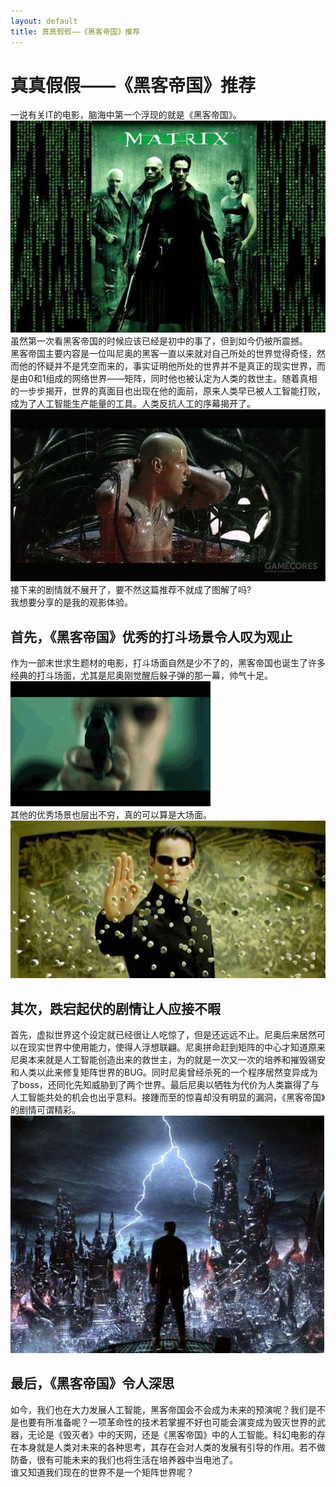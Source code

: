 ```yaml
---
layout: default
title: 真真假假——《黑客帝国》推荐
---
```

# 真真假假——《黑客帝国》推荐
一说有关IT的电影，脑海中第一个浮现的就是《黑客帝国》。
![](images/lab03_images/cover.jpg)  
虽然第一次看黑客帝国的时候应该已经是初中的事了，但到如今仍被所震撼。  
黑客帝国主要内容是一位叫尼奥的黑客一直以来就对自己所处的世界觉得奇怪，然而他的怀疑并不是凭空而来的，事实证明他所处的世界并不是真正的现实世界，而是由0和1组成的网络世界——矩阵，同时他也被认定为人类的救世主。随着真相的一步步揭开，世界的真面目也出现在他的面前，原来人类早已被人工智能打败，成为了人工智能生产能量的工具。人类反抗人工的序幕揭开了。
![](images/lab03_images/man.jpg)  
接下来的剧情就不展开了，要不然这篇推荐不就成了图解了吗?  
我想要分享的是我的观影体验。  
## 首先，《黑客帝国》优秀的打斗场景令人叹为观止
作为一部末世求生题材的电影，打斗场面自然是少不了的，黑客帝国也诞生了许多经典的打斗场面，尤其是尼奥刚觉醒后躲子弹的那一幕，帅气十足。  
![](images/lab03_images/avoid.jpg)   
其他的优秀场景也层出不穷，真的可以算是大场面。  
![](images/lab03_images/block.jpg)   
## 其次，跌宕起伏的剧情让人应接不暇
首先，虚拟世界这个设定就已经很让人吃惊了，但是还远远不止。尼奥后来居然可以在现实世界中使用能力，使得人浮想联翩。尼奥拼命赶到矩阵的中心才知道原来尼奥本来就是人工智能创造出来的救世主，为的就是一次又一次的培养和摧毁锡安和人类以此来修复矩阵世界的BUG。同时尼奥曾经杀死的一个程序居然变异成为了boss，还同化先知威胁到了两个世界。最后尼奥以牺牲为代价为人类赢得了与人工智能共处的机会也出乎意料。接踵而至的惊喜却没有明显的漏洞，《黑客帝国》的剧情可谓精彩。
![](images/lab03_images/end.jpg)
## 最后，《黑客帝国》令人深思
如今，我们也在大力发展人工智能，黑客帝国会不会成为未来的预演呢？我们是不是也要有所准备呢？一项革命性的技术若掌握不好也可能会演变成为毁灭世界的武器，无论是《毁灭者》中的天网，还是《黑客帝国》中的人工智能。科幻电影的存在本身就是人类对未来的各种思考，其存在会对人类的发展有引导的作用。若不做防备，很有可能未来的我们也将生活在培养器中当电池了。  
谁又知道我们现在的世界不是一个矩阵世界呢？
